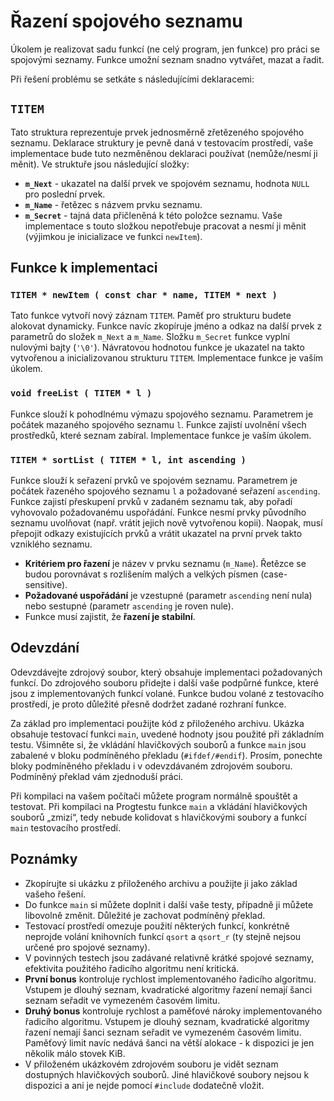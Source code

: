 # Řazení spojového seznamu

Úkolem je realizovat sadu funkcí (ne celý program, jen funkce) pro práci se spojovými seznamy. Funkce umožní seznam snadno vytvářet, mazat a řadit.

Při řešení problému se setkáte s následujícími deklaracemi:

## `TITEM`

Tato struktura reprezentuje prvek jednosměrně zřetězeného spojového seznamu. Deklarace struktury je pevně daná v testovacím prostředí, vaše implementace bude tuto nezměněnou deklaraci používat (nemůže/nesmí ji měnit). Ve struktuře jsou následující složky:

- **`m_Next`** - ukazatel na další prvek ve spojovém seznamu, hodnota `NULL` pro poslední prvek.
- **`m_Name`** - řetězec s názvem prvku seznamu.
- **`m_Secret`** - tajná data přičleněná k této položce seznamu. Vaše implementace s touto složkou nepotřebuje pracovat a nesmí ji měnit (výjimkou je inicializace ve funkci `newItem`).

## Funkce k implementaci

### `TITEM * newItem ( const char * name, TITEM * next )`

Tato funkce vytvoří nový záznam `TITEM`. Paměť pro strukturu budete alokovat dynamicky. Funkce navíc zkopíruje jméno a odkaz na další prvek z parametrů do složek `m_Next` a `m_Name`. Složku `m_Secret` funkce vyplní nulovými bajty (`'\0'`). Návratovou hodnotou funkce je ukazatel na takto vytvořenou a inicializovanou strukturu `TITEM`. Implementace funkce je vaším úkolem.

### `void freeList ( TITEM * l )`

Funkce slouží k pohodlnému výmazu spojového seznamu. Parametrem je počátek mazaného spojového seznamu `l`. Funkce zajistí uvolnění všech prostředků, které seznam zabíral. Implementace funkce je vaším úkolem.

### `TITEM * sortList ( TITEM * l, int ascending )`

Funkce slouží k seřazení prvků ve spojovém seznamu. Parametrem je počátek řazeného spojového seznamu `l` a požadované seřazení `ascending`. Funkce zajistí přeskupení prvků v zadaném seznamu tak, aby pořadí vyhovovalo požadovanému uspořádání. Funkce nesmí prvky původního seznamu uvolňovat (např. vrátit jejich nově vytvořenou kopii). Naopak, musí přepojit odkazy existujících prvků a vrátit ukazatel na první prvek takto vzniklého seznamu.

- **Kritériem pro řazení** je název v prvku seznamu (`m_Name`). Řetězce se budou porovnávat s rozlišením malých a velkých písmen (case-sensitive).
- **Požadované uspořádání** je vzestupné (parametr `ascending` není nula) nebo sestupné (parametr `ascending` je roven nule).
- Funkce musí zajistit, že **řazení je stabilní**.

## Odevzdání

Odevzdávejte zdrojový soubor, který obsahuje implementaci požadovaných funkcí. Do zdrojového souboru přidejte i další vaše podpůrné funkce, které jsou z implementovaných funkcí volané. Funkce budou volané z testovacího prostředí, je proto důležité přesně dodržet zadané rozhraní funkce.

Za základ pro implementaci použijte kód z přiloženého archivu. Ukázka obsahuje testovací funkci `main`, uvedené hodnoty jsou použité při základním testu. Všimněte si, že vkládání hlavičkových souborů a funkce `main` jsou zabalené v bloku podmíněného překladu (`#ifdef/#endif`). Prosím, ponechte bloky podmíněného překladu i v odevzdávaném zdrojovém souboru. Podmíněný překlad vám zjednoduší práci.

Při kompilaci na vašem počítači můžete program normálně spouštět a testovat. Při kompilaci na Progtestu funkce `main` a vkládání hlavičkových souborů „zmizí“, tedy nebude kolidovat s hlavičkovými soubory a funkcí `main` testovacího prostředí.

## Poznámky

- Zkopírujte si ukázku z přiloženého archivu a použijte ji jako základ vašeho řešení.
- Do funkce `main` si můžete doplnit i další vaše testy, případně ji můžete libovolně změnit. Důležité je zachovat podmíněný překlad.
- Testovací prostředí omezuje použití některých funkcí, konkrétně neprojde volání knihovních funkcí `qsort` a `qsort_r` (ty stejně nejsou určené pro spojové seznamy).
- V povinných testech jsou zadávané relativně krátké spojové seznamy, efektivita použitého řadicího algoritmu není kritická.
- **První bonus** kontroluje rychlost implementovaného řadicího algoritmu. Vstupem je dlouhý seznam, kvadratické algoritmy řazení nemají šanci seznam seřadit ve vymezeném časovém limitu.
- **Druhý bonus** kontroluje rychlost a paměťové nároky implementovaného řadicího algoritmu. Vstupem je dlouhý seznam, kvadratické algoritmy řazení nemají šanci seznam seřadit ve vymezeném časovém limitu. Paměťový limit navíc nedává šanci na větší alokace - k dispozici je jen několik málo stovek KiB.
- V přiloženém ukázkovém zdrojovém souboru je vidět seznam dostupných hlavičkových souborů. Jiné hlavičkové soubory nejsou k dispozici a ani je nejde pomocí `#include` dodatečně vložit.
```
